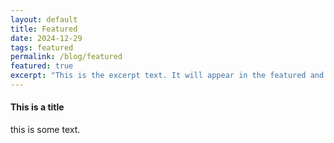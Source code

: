 ```yaml
---
layout: default
title: Featured
date: 2024-12-29
tags: featured
permalink: /blog/featured
featured: true
excerpt: "This is the excerpt text. It will appear in the featured and latest posts."
---
```


<h4>This is a title</h4>
<p>this is some text.</p>